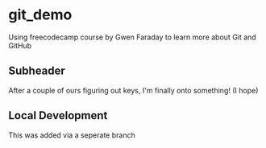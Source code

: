 # git_demo

Using freecodecamp course by Gwen Faraday to learn more about Git and GitHub 

## Subheader

After a couple of ours figuring out keys, I'm finally onto something! (I hope)

## Local Development

This was added via a seperate branch